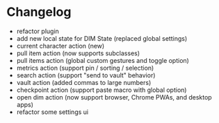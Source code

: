
# Changelog

- refactor plugin
- add new local state for DIM State (replaced global settings)
- current character action (new)
- pull item action (now supports subclasses)
- pull items action (global custom gestures and toggle option)
- metrics action (support pin / sorting / selection)
- search action (support "send to vault" behavior)
- vault action (added commas to large numbers)
- checkpoint action (support paste macro with global option)
- open dim action (now support browser, Chrome PWAs, and desktop apps)
- refactor some settings ui
